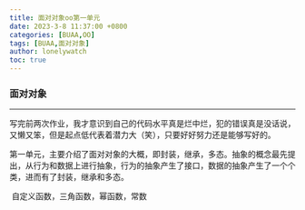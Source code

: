 ```yaml
---
title: 面对对象oo第一单元
date: 2023-3-8 11:37:00 +0800
categories: [BUAA,OO]
tags: [BUAA,面对对象]
author: lonelywatch
toc: true
---
```


### 面对对象

---

​		写完前两次作业，我才意识到自己的代码水平真是烂中烂，犯的错误真是没话说，又懒又笨，但是起点低代表着潜力大（笑），只要好好努力还是能够写好的。

​		第一单元，主要介绍了面对对象的大概，即封装，继承，多态。抽象的概念最先提出，从行为和数据上进行抽象，行为的抽象产生了接口，数据的抽象产生了一个个类，进而有了封装，继承和多态。

​			自定义函数，三角函数，幂函数，常数

